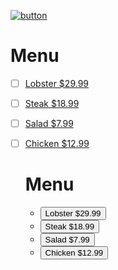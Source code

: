 [![button](http://one-shore.com/images/shell.png)](https://one-shorecom.com)

<h1> Menu </h1>

- [ ] [Lobster $29.99](https://one-shore.com/contact?order=lobster)
- [ ] [Steak $18.99](https://one-shore.com/contact?order=steak)
- [ ] [Salad $7.99](https://one-shore.com/contact?order=salad)
- [ ] [Chicken $12.99](https://one-shore.com/contact?order=chicken)


    <style>
button:focus { background-color:red;}
</style>

<h1> Menu </h1>
<ul id="menu">
    <li class="entree"> <button id="lobster">Lobster $29.99</button> </li>
    <li class="entree"> <button id="steak">Steak $18.99</button> </li>
    <li class="entree"> <button id="salad">Salad $7.99</button> </li>
    <li class="entree"> <button id="chicken">Chicken $12.99</button> </li>
</ul>
</body>
</html>
